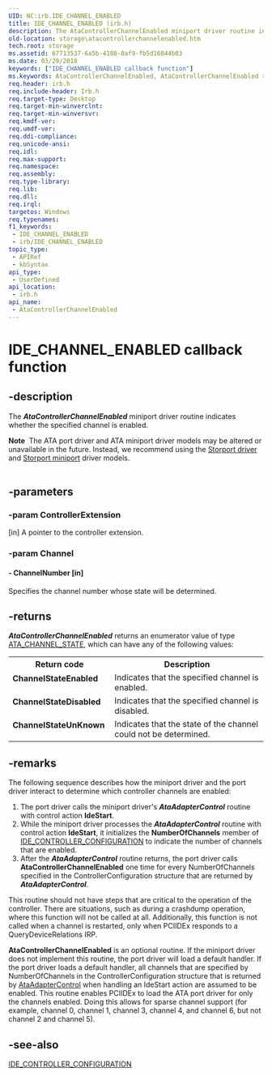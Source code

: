 ```yaml
---
UID: NC:irb.IDE_CHANNEL_ENABLED
title: IDE_CHANNEL_ENABLED (irb.h)
description: The AtaControllerChannelEnabled miniport driver routine indicates whether the specified channel is enabled.Note  The ATA port driver and ATA miniport driver models may be altered or unavailable in the future.
old-location: storage\atacontrollerchannelenabled.htm
tech.root: storage
ms.assetid: 67713537-6a5b-4108-8af9-fb5d16844b03
ms.date: 03/29/2018
keywords: ["IDE_CHANNEL_ENABLED callback function"]
ms.keywords: AtaControllerChannelEnabled, AtaControllerChannelEnabled routine [Storage Devices], IDE_CHANNEL_ENABLED, atartns_4beac2ec-b776-4af2-9acc-b236e0adc364.xml, irb/AtaControllerChannelEnabled, storage.atacontrollerchannelenabled
req.header: irb.h
req.include-header: Irb.h
req.target-type: Desktop
req.target-min-winverclnt: 
req.target-min-winversvr: 
req.kmdf-ver: 
req.umdf-ver: 
req.ddi-compliance: 
req.unicode-ansi: 
req.idl: 
req.max-support: 
req.namespace: 
req.assembly: 
req.type-library: 
req.lib: 
req.dll: 
req.irql: 
targetos: Windows
req.typenames: 
f1_keywords:
 - IDE_CHANNEL_ENABLED
 - irb/IDE_CHANNEL_ENABLED
topic_type:
 - APIRef
 - kbSyntax
api_type:
 - UserDefined
api_location:
 - irb.h
api_name:
 - AtaControllerChannelEnabled
---
```


# IDE_CHANNEL_ENABLED callback function


## -description

The <b><i>AtaControllerChannelEnabled</i></b> miniport driver routine indicates whether the specified channel is enabled.
<div class="alert"><b>Note</b>  The ATA port driver and ATA miniport driver models may be altered or unavailable in the future. Instead, we recommend using the <a href="https://docs.microsoft.com/windows-hardware/drivers/storage/storport-driver">Storport driver</a> and <a href="https://docs.microsoft.com/windows-hardware/drivers/storage/storport-miniport-drivers">Storport miniport</a> driver models.</div><div> </div>

## -parameters

### -param ControllerExtension 

[in]
A pointer to the controller extension.

### -param Channel

#### - ChannelNumber [in]

Specifies the channel number whose state will be determined.

## -returns

<b><i>AtaControllerChannelEnabled</i></b> returns an enumerator value of type <a href="https://docs.microsoft.com/windows-hardware/drivers/ddi/irb/ne-irb-ata_channel_state">ATA_CHANNEL_STATE</a>, which can have any of the following values:

<table>
<tr>
<th>Return code</th>
<th>Description</th>
</tr>
<tr>
<td width="40%">
<dl>
<dt><b>ChannelStateEnabled</b></dt>
</dl>
</td>
<td width="60%">
Indicates that the specified channel is enabled. 

</td>
</tr>
<tr>
<td width="40%">
<dl>
<dt><b>ChannelStateDisabled</b></dt>
</dl>
</td>
<td width="60%">
Indicates that the specified channel is disabled.

</td>
</tr>
<tr>
<td width="40%">
<dl>
<dt><b>ChannelStateUnKnown</b></dt>
</dl>
</td>
<td width="60%">
Indicates that the state of the channel could not be determined.

</td>
</tr>
</table>

## -remarks

The following sequence describes how the miniport driver and the port driver interact to determine which controller channels are enabled:

<ol>
<li>
The port driver calls the miniport driver's <b><i>AtaAdapterControl</i></b> routine with control action <b>IdeStart</b>. 

</li>
<li>
While the miniport driver processes the <b><i>AtaAdapterControl</i></b> routine with control action <b>IdeStart</b>, it initializes the <b>NumberOfChannels</b> member of <a href="https://docs.microsoft.com/windows-hardware/drivers/ddi/irb/ns-irb-_ide_controller_configuration">IDE_CONTROLLER_CONFIGURATION</a> to indicate the number of channels that are enabled. 

</li>
<li>
After the <b><i>AtaAdapterControl</i></b> routine returns, the port driver calls <b>AtaControllerChannelEnabled</b> one time for every NumberOfChannels specified in the ControllerConfiguration structure that are returned by <b><i>AtaAdapterControl</i></b>.

</li>
</ol>
This routine should not have steps that are critical to the operation of the controller. There are situations, such as during a crashdump operation, where this function will not be called at all.  Additionally, this function is not called when a channel is restarted, only when PCIIDEx responds to a QueryDeviceRelations IRP.

<b>AtaControllerChannelEnabled</b> is an optional routine. If the miniport driver does not implement this routine, the port driver will load a default handler. If the port driver loads a default handler, all channels that are specified by NumberOfChannels in the ControllerConfiguration structure that is returned by <a href="https://docs.microsoft.com/windows-hardware/drivers/ddi/irb/nc-irb-ide_adapter_control">AtaAdapterControl</a> when handling an IdeStart action are assumed to be enabled. This routine enables PCIIDEx to load the ATA port driver for only the channels enabled. Doing this allows for sparse channel support (for example, channel 0, channel 1, channel 3, channel 4, and channel 6, but not channel 2 and channel 5).

## -see-also

<a href="https://docs.microsoft.com/windows-hardware/drivers/ddi/irb/ns-irb-_ide_controller_configuration">IDE_CONTROLLER_CONFIGURATION</a>

